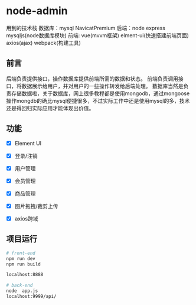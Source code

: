 # node-admin #
用到的技术栈
数据库：mysql NavicatPremium
后端：node express mysqljs(node数据库模块)
前端: vue(mvvm框架) elment-ui(快速搭建前端页面) axios(ajax) webpack(构建工具)


## 前言 ##
后端负责提供接口，操作数据库提供前端所需的数据和状态。
前端负责调用接口，将数据展示给用户，并对用户的一些操作转发给后端处理。
数据库当然是负责存储数据啦，关于数据库，网上很多教程都是使用mongodb，通过mongoose操作mongdb的确比mysql便捷很多，不过实际工作中还是使用mysql的多，技术还是得回归实际应用才能体现出价值。


## 功能 ##
- [x] Element UI
- [x] 登录/注销
- [x] 用户管理
- [x] 会员管理
- [x] 商品管理
- [x] 图片拖拽/裁剪上传
- [x] axios跨域



## 项目运行 ##

```bash
# front-end
npm run dev
npm run build

localhost:8888

# back-end
node  app.js
localhost:9999/api/


